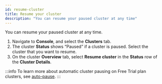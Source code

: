 ```yaml
---
id: resume-cluster
title: Resume your cluster
description: "You can resume your paused cluster at any time"
---
```


You can resume your paused cluster at any time.

1. Navigate to **Console**, and select the **Clusters** tab.
1. The cluster **Status** shows “Paused” if a cluster is paused. Select the cluster that you want to resume.
1. On the cluster **Overview** tab, select **Resume cluster** in the **Status** row of the **Cluster Details**.

:::info
To learn more about automatic cluster pausing on Free Trial plan clusters, see [auto-pause](/components/concepts/clusters.md#auto-pause).
:::
